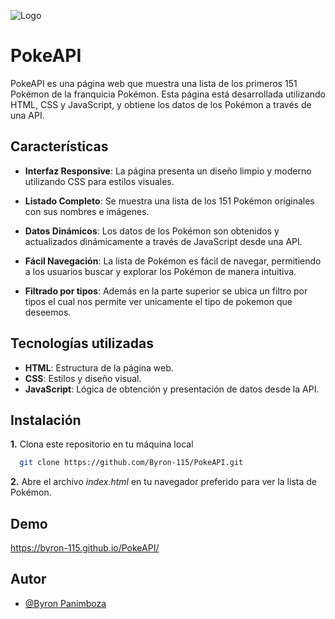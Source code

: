 
![Logo](https://c1.tablecdn.com/pa/pokeapi-api.jpg)


# PokeAPI

PokeAPI es una página web que muestra una lista de los primeros 151 Pokémon de la franquicia Pokémon. Esta página está desarrollada utilizando HTML, CSS y JavaScript, y obtiene los datos de los Pokémon a través de una API.


## Características

* **Interfaz Responsive**: La página presenta un diseño limpio y moderno utilizando CSS para estilos visuales.

* **Listado Completo**: Se muestra una lista de los 151 Pokémon originales con sus nombres e imágenes.

* **Datos Dinámicos**: Los datos de los Pokémon son obtenidos y actualizados dinámicamente a través de JavaScript desde una API.

* **Fácil Navegación**: La lista de Pokémon es fácil de navegar, permitiendo a los usuarios buscar y explorar los Pokémon de manera intuitiva.
* **Filtrado por tipos**: Además en la parte superior se ubica un filtro por tipos el cual nos permite ver unicamente el tipo de pokemon que deseemos.
## Tecnologías utilizadas

* **HTML**: Estructura de la página web.
* **CSS**: Estilos y diseño visual.
* **JavaScript**: Lógica de obtención y presentación de datos desde la API.
## Instalación

**1.** Clona este repositorio en tu máquina local

```bash
  git clone https://github.com/Byron-115/PokeAPI.git
```

**2.** Abre el archivo _index.html_ en tu navegador preferido para ver la lista de Pokémon.


## Demo

https://byron-115.github.io/PokeAPI/


## Autor

- [@Byron Panimboza](https://github.com/Byron-115)



